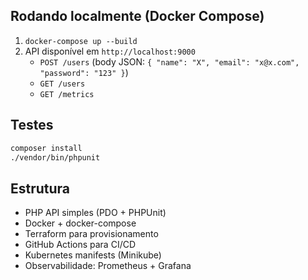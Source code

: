 

## Rodando localmente (Docker Compose)
1. `docker-compose up --build`
2. API disponível em `http://localhost:9000`
   - `POST /users` (body JSON: `{ "name": "X", "email": "x@x.com", "password": "123" }`)
   - `GET /users`
   - `GET /metrics`

## Testes
```bash
composer install
./vendor/bin/phpunit
```

## Estrutura
- PHP API simples (PDO + PHPUnit)
- Docker + docker-compose
- Terraform para provisionamento 
- GitHub Actions para CI/CD
- Kubernetes manifests (Minikube)
- Observabilidade: Prometheus + Grafana
